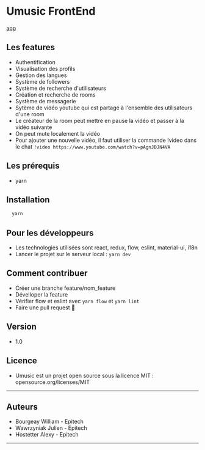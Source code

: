 # Umusic FrontEnd

[app](https://umusic-frontend.herokuapp.com/)

## Les features
 - Authentification
 - Visualisation des profils
 - Gestion des langues
 - Système de followers
 - Système de recherche d'utilisateurs
 - Création et recherche de rooms
 - Système de messagerie
 - Sytème de vidéo youtube qui est partagé à l'ensemble des utilisateurs d'une room
 - Le créateur de la room peut mettre en pause la vidéo et passer à la vidéo suivante
 - On peut mute localement la vidéo
 - Pour ajouter une nouvelle vidéo, il faut utiliser la commande !video dans le chat `!video https://www.youtube.com/watch?v=pAgnJDJN4VA`

## Les prérequis
 - yarn

## Installation
```sh
  yarn
````

## Pour les développeurs
 - Les technologies utilisées sont react, redux, flow, eslint, material-ui, i18n	
 - Lancer le projet sur le serveur local : `yarn dev`

## Comment contribuer
 - Créer une branche feature/nom_feature
 - Dévelloper la feature
 - Vérifier flow et eslint avec `yarn flow` et `yarn lint`
 - Faire une pull request :rocket:

## Version
 - 1.0

## Licence
- Umusic est un projet open source sous la licence MIT :
  opensource.org/licenses/MIT

---

## Auteurs
 - Bourgeay William - Epitech
 - Wawrzyniak Julien - Epitech
 - Hostetter Alexy - Epitech

---
